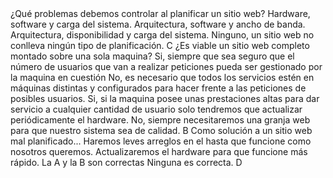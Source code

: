 <pregunta>
  <enunciado>¿Qué problemas debemos controlar al planificar un sitio web?</enunciado>
  <opcionA>Hardware, software y carga del sistema.</opcionA>
  <opcionB>Arquitectura, software y ancho de banda.</opcionB>
  <opcionC>Arquitectura, disponibilidad y carga del sistema.</opcionC>
  <opcionD>Ninguno, un sitio web no conlleva ningún tipo de planificación.</opcionD>
  <solucion>C</solucion>
</pregunta>

<pregunta>
  <enunciado>¿Es viable un sitio web completo montado sobre una sola maquina?</enunciado>
  <opcionA>Si, siempre que sea seguro que el número de usuarios que van a realizar peticiones pueda ser gestionado por la maquina en cuestión</opcionA>
  <opcionB>No, es necesario que todos los servicios estén en máquinas distintas y configurados para hacer frente a las peticiones de posibles usuarios.</opcionB>
  <opcionC>Si, si la maquina posee unas prestaciones altas para dar servicio a cualquier cantidad de usuario solo tendremos que actualizar periódicamente el hardware.</opcionC>
  <opcionD>No, siempre necesitaremos una granja web para que nuestro sistema sea de calidad.</opcionD>
  <solucion>B</solucion>
</pregunta>

<pregunta>
  <enunciado>Como solución a un sitio web mal planificado...</enunciado>
  <opcionA>Haremos leves arreglos en el hasta que funcione como nosotros queremos.</opcionA>
  <opcionB>Actualizaremos el hardware para que funcione más rápido.</opcionB>
  <opcionC>La A y la B son correctas</opcionC>
  <opcionD>Ninguna es correcta.</opcionD>
  <solucion>D</solucion>
</pregunta>
